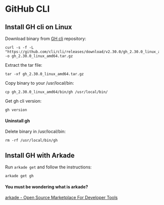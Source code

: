 # GitHub CLI

## Install GH cli on Linux

Download binary from [GH cli](https://github.com/cli/cli) repository:
```shell
curl -s -f -L "https://github.com/cli/cli/releases/download/v2.30.0/gh_2.30.0_linux_amd64.tar.gz" -o gh_2.30.0_linux_amd64.tar.gz
```

Extract the tar file:
```shell
tar -xf gh_2.30.0_linux_amd64.tar.gz
```

Copy binary to your /usr/local/bin:
```shell
cp gh_2.30.0_linux_amd64/bin/gh /usr/local/bin/
```

Get gh cli version:
```shell
gh version
```

#### Uninstall gh

Delete binary in /usr/local/bin:
```shell
rm -rf /usr/local/bin/gh
```


## Install GH with Arkade

Run `arkade get` and follow the instructions:
```shell
arkade get gh
```

#### You must be wondering what is arkade?

[arkade - Open Source Marketplace For Developer Tools](https://github.com/alexellis/arkade)
